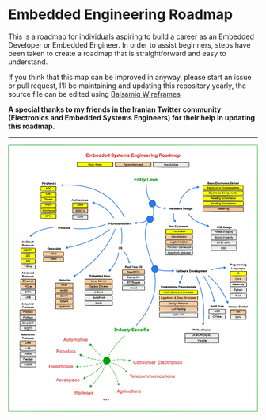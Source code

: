 # Embedded Engineering Roadmap

This is a roadmap for individuals aspiring to build a career as an Embedded Developer or Embedded Engineer.
In order to assist beginners, steps have been taken to create a roadmap that is straightforward and easy to understand.

If you think that this map can be improved in anyway, please start an issue or pull request, I’ll be maintaining and updating this repository yearly, the source file can be edited using [Balsamiq Wireframes](https://balsamiq.com/download/) 

**A special thanks to my friends in the Iranian Twitter community (Electronics and Embedded Systems Engineers) for their help in updating this roadmap.**

---
![EmbeddedRoadmap](EmbeddedRoadmap.png)


